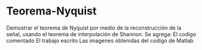 # Teorema-Nyquist
Demostrar el teorema de Nyquist por medio de la reconstrucción de la señal, usando el teorema de interpolación de Shannon.
Se agrega: 
  El codigo comentado 
  El trabajo escrito
  Las imagenes obtenidas del codigo de Matlab
